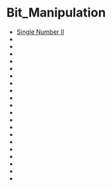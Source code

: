# Bit_Manipulation

- [Single Number II](https://github.com/Glorycs29/Bit_Manipulation/tree/main/Single%20Number%20II%20)
- []()
- []()
- []()
- []()
- []()
- []()
- []()
- []()
- []()
- []()
- []()
- []()
- []()
- []()
- []()
- []()
- []()
- []()
- []()
- []()
